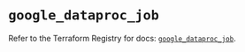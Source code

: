 # `google_dataproc_job`

Refer to the Terraform Registry for docs: [`google_dataproc_job`](https://registry.terraform.io/providers/hashicorp/google/6.6.0/docs/resources/dataproc_job).
